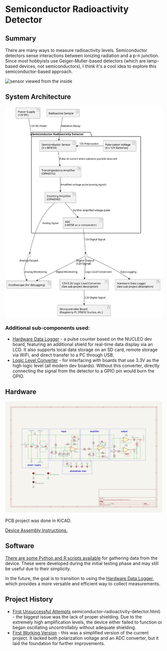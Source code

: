 # Semiconductor Radioactivity Detector

## Summary

There are many ways to measure radioactivity levels. Semiconductor detectors sense interactions between ionizing radiation and a p-n junction. Since most hobbyists use Geiger-Muller-based detectors (which are lamp-based devices, not semiconductors), I think it's a cool idea to explore this semiconductor-based approach.

![sensor viewed from the inside](https://1.bp.blogspot.com/-7oBQ1ETBhvU/XMwRGNKZN2I/AAAAAAAAHOM/hjzkPQSv9h0YTSOj255yFZFmSvXWYKPdQCLcBGAs/s1600/IMG_3274.JPG)

## System Architecture

![System Architecture of the Semiconductor Radioactivity Detector](./Documentation/Diagrams/ArchitectureOverview.svg)

### Additional sub-components used:

* [Hardware Data Logger](https://github.com/RobertGawron/HardwareDataLogger) - a pulse counter based on the NUCLEO dev board, featuring an additional shield for real-time data display via an LCD. It also supports local data storage on an SD card, remote storage via WiFi, and direct transfer to a PC through USB.
* [Logic Level Converter](./Hardware/LogicLevelConverter/README.md) - for interfacing with boards that use 3.3V as the high logic level (all modern dev boards). Without this converter, directly connecting the signal from the detector to a GPIO pin would burn the GPIO.

## Hardware

![Circuit of the Semiconductor Radioactivity Detector](./Documentation/Diagrams/Circuit.png)

PCB project was done in KiCAD.

[Device Assembly Instructions.](./Hardware/SemiconductorRadioactivityDetector/README.md)

## Software

[There are some Python and R scripts available](./Software/DataAcquisition/) for gathering data from the device. These were developed during the initial testing phase and may still be useful due to their simplicity.

In the future, the goal is to transition to using the [Hardware Data Logger](https://github.com/RobertGawron/HardwareDataLogger), which provides a more versatile and efficient way to collect measurements.

## Project History

 * [First Unsuccessful Attempts](https://robertgawron.blogspot.com/2016/12/semiconductor-radioactivity-detector.html)
semiconductor-radioactivity-detector.html) - the biggest issue was the lack of proper shielding. Due to the extremely high amplification levels, the device either failed to function or began oscillating uncontrollably without adequate shielding.
* [First Working Version](https://robertgawron.blogspot.com/2019/02/semiconductor-radioactivity-detector.html) - this was a simplified version of the current project. It lacked both polarization voltage and an ADC converter, but it laid the foundation for further improvements.

